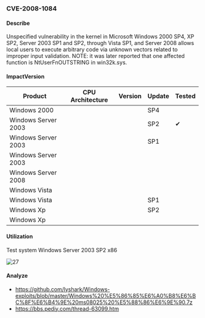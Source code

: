 ### CVE-2008-1084

#### Describe

Unspecified vulnerability in the kernel in Microsoft Windows 2000 SP4, XP SP2, Server 2003 SP1 and SP2, through Vista SP1, and Server 2008 allows local users to execute arbitrary code via unknown vectors related to improper input validation. NOTE: it was later reported that one affected function is NtUserFnOUTSTRING in win32k.sys.

#### ImpactVersion

| Product              | CPU Architecture | Version | Update | Tested             |
| -------------------- | ---------------- | ------- | ------ | ------------------ |
| Windows 2000         |                  |         | SP4    |                    |
| Windows  Server 2003 |                  |         | SP2    | &#10004; |
| Windows  Server 2003 |                  |         | SP1    |                    |
| Windows  Server 2003 |                  |         |        |                    |
| Windows Server 2008  |                  |         |        |                    |
| Windows Vista        |                  |         |        |                    |
| Windows Vista        |                  |         | SP1    |                    |
| Windows Xp           |                  |         | SP2    |                    |
| Windows Xp           |                  |         |        |                    |

#### Utilization

Test system Windows Server 2003 SP2 x86

![27](https://raw.github.com/Ascotbe/Image/master/Kernelhub/CVE-2008-1084_win2003_x86.gif)

#### Analyze
- https://github.com/lyshark/Windows-exploits/blob/master/Windows%20%E5%86%85%E6%A0%B8%E6%BC%8F%E6%B4%9E%20ms08025%20%E5%88%86%E6%9E%90.7z
- https://bbs.pediy.com/thread-63099.htm